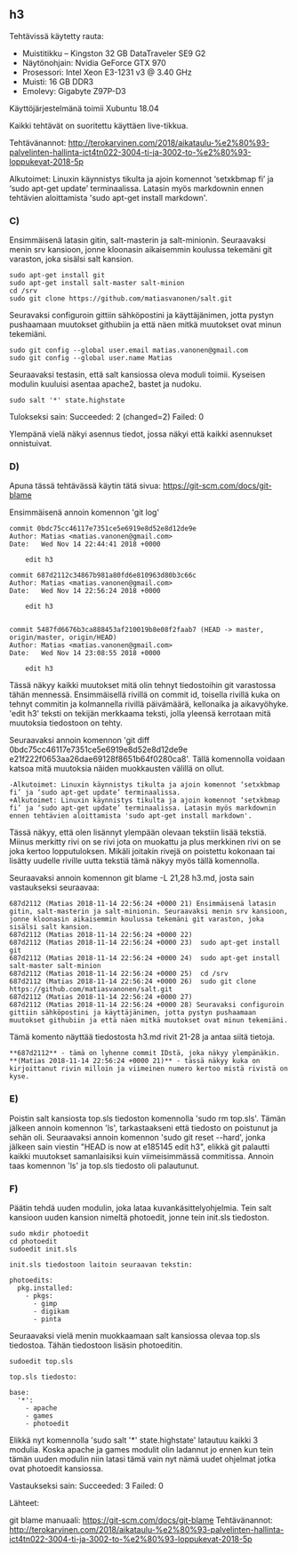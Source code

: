 ## h3

Tehtävissä käytetty rauta:

- Muistitikku – Kingston 32 GB DataTraveler SE9 G2
- Näytönohjain: Nvidia GeForce GTX 970
- Prosessori: Intel Xeon E3-1231 v3 @ 3.40 GHz
- Muisti: 16 GB DDR3
- Emolevy: Gigabyte Z97P-D3

Käyttöjärjestelmänä toimii Xubuntu 18.04

Kaikki tehtävät on suoritettu käyttäen live-tikkua.

Tehtävänannot: http://terokarvinen.com/2018/aikataulu-%e2%80%93-palvelinten-hallinta-ict4tn022-3004-ti-ja-3002-to-%e2%80%93-loppukevat-2018-5p

Alkutoimet: Linuxin käynnistys tikulta ja ajoin komennot ‘setxkbmap fi’ ja ‘sudo apt-get update’ terminaalissa. Latasin myös markdownin ennen tehtävien aloittamista 'sudo apt-get install markdown'.

### C)

Ensimmäisenä latasin gitin, salt-masterin ja salt-minionin. Seuraavaksi menin srv kansioon, jonne kloonasin aikaisemmin koulussa tekemäni git varaston, joka sisälsi salt kansion.

	sudo apt-get install git
	sudo apt-get install salt-master salt-minion
	cd /srv
	sudo git clone https://github.com/matiasvanonen/salt.git

Seuravaksi configuroin gittiin sähköpostini ja käyttäjänimen, jotta pystyn pushaamaan muutokset githubiin ja että näen mitkä muutokset ovat minun tekemiäni.

	sudo git config --global user.email matias.vanonen@gmail.com
	sudo git config --global user.name Matias
	
Seuraavaksi testasin, että salt kansiossa oleva moduli toimii. Kyseisen modulin kuuluisi asentaa apache2, bastet ja nudoku.

	sudo salt '*' state.highstate

Tulokseksi sain: Succeeded: 2 (changed=2)
                 Failed:    0

Ylempänä vielä näkyi asennus tiedot, jossa näkyi että kaikki asennukset onnistuivat.

### D)

Apuna tässä tehtävässä käytin tätä sivua: https://git-scm.com/docs/git-blame

Ensimmäisenä annoin komennon 'git log'

	commit 0bdc75cc46117e7351ce5e6919e8d52e8d12de9e
	Author: Matias <matias.vanonen@gmail.com>
	Date:   Wed Nov 14 22:44:41 2018 +0000

		edit h3

	commit 687d2112c34867b981a80fd6e810963d80b3c66c
	Author: Matias <matias.vanonen@gmail.com>
	Date:   Wed Nov 14 22:56:24 2018 +0000

		edit h3


	commit 5487fd6676b3ca888453af210019b8e08f2faab7 (HEAD -> master, origin/master, origin/HEAD)
	Author: Matias <matias.vanonen@gmail.com>
	Date:   Wed Nov 14 23:08:55 2018 +0000

		edit h3

Tässä näkyy kaikki muutokset mitä olin tehnyt tiedostoihin git varastossa tähän mennessä. Ensimmäisellä rivillä on commit id, toisella rivillä kuka on tehnyt commitin ja kolmannella rivillä päivämäärä, kellonaika ja aikavyöhyke. 'edit h3' teksti on tekijän merkkaama teksti, jolla yleensä kerrotaan mitä muutoksia tiedostoon on tehty.


Seuraavaksi annoin komennon 'git diff 0bdc75cc46117e7351ce5e6919e8d52e8d12de9e e21f222f0653aa26dae69128f8651b64f0280ca8'. Tällä komennolla voidaan katsoa mitä muutoksia näiden muokkausten välillä on ollut.

	-Alkutoimet: Linuxin käynnistys tikulta ja ajoin komennot ‘setxkbmap fi’ ja ‘sudo apt-get update’ terminaalissa.
	+Alkutoimet: Linuxin käynnistys tikulta ja ajoin komennot ‘setxkbmap fi’ ja ‘sudo apt-get update’ terminaalissa. Latasin myös markdownin ennen tehtävien aloittamista 'sudo apt-get install markdown'.

Tässä näkyy, että olen lisännyt ylempään olevaan tekstiin lisää tekstiä. Miinus merkitty rivi on se rivi jota on muokattu ja plus merkkinen rivi on se joka kertoo lopputuloksen. Mikäli joitakin rivejä on poistettu kokonaan tai lisätty uudelle riville uutta tekstiä tämä näkyy myös tällä komennolla.

Seuraavaksi annoin komennon git blame -L 21,28 h3.md, josta sain vastaukseksi seuraavaa:

	687d2112 (Matias 2018-11-14 22:56:24 +0000 21) Ensimmäisenä latasin gitin, salt-masterin ja salt-minionin. Seuraavaksi menin srv kansioon, jonne kloonasin aikaisemmin koulussa tekemäni git varaston, joka sisälsi salt kansion.
	687d2112 (Matias 2018-11-14 22:56:24 +0000 22) 
	687d2112 (Matias 2018-11-14 22:56:24 +0000 23)  sudo apt-get install git
	687d2112 (Matias 2018-11-14 22:56:24 +0000 24)  sudo apt-get install salt-master salt-minion
	687d2112 (Matias 2018-11-14 22:56:24 +0000 25)  cd /srv
	687d2112 (Matias 2018-11-14 22:56:24 +0000 26)  sudo git clone https://github.com/matiasvanonen/salt.git
	687d2112 (Matias 2018-11-14 22:56:24 +0000 27) 
	687d2112 (Matias 2018-11-14 22:56:24 +0000 28) Seuravaksi configuroin gittiin sähköpostini ja käyttäjänimen, jotta pystyn pushaamaan muutokset githubiin ja että näen mitkä muutokset ovat minun tekemiäni.

Tämä komento näyttää tiedostosta h3.md rivit 21-28 ja antaa siitä tietoja.

	**687d2112** - tämä on lyhenne commit IDstä, joka näkyy ylempänäkin.
	**(Matias 2018-11-14 22:56:24 +0000 21)** - tässä näkyy kuka on kirjoittanut rivin milloin ja viimeinen numero kertoo mistä rivistä on kyse.


### E)

Poistin salt kansiosta top.sls tiedoston komennolla 'sudo rm top.sls'. Tämän jälkeen annoin komennon 'ls', tarkastaakseni että tiedosto on poistunut ja sehän oli. Seuraavaksi annoin komennon 'sudo git reset --hard', jonka jälkeen sain viestin "HEAD is now at e185145 edit h3", elikkä git palautti kaikki muutokset samanlaisiksi kuin viimeisimmässä commitissa. Annoin taas komennon 'ls' ja top.sls tiedosto oli palautunut.

### F)

Päätin tehdä uuden modulin, joka lataa kuvankäsittelyohjelmia. Tein salt kansioon uuden kansion nimeltä photoedit, jonne tein init.sls tiedoston.

	sudo mkdir photoedit
	cd photoedit
	sudoedit init.sls

	init.sls tiedostoon laitoin seuraavan tekstin:

	photoedits:
	  pkg.installed:
	    - pkgs:
	      - gimp
	      - digikam
	      - pinta

Seuraavaksi vielä menin muokkaamaan salt kansiossa olevaa top.sls tiedostoa. Tähän tiedostoon lisäsin photoeditin.

	sudoedit top.sls

	top.sls tiedosto:

	base:
	  '*':
	    - apache
	    - games
	    - photoedit

Elikkä nyt komennolla 'sudo salt '*' state.highstate' latautuu kaikki 3 modulia. Koska apache ja games modulit olin ladannut jo ennen kun tein tämän uuden modulin niin latasi tämä vain nyt nämä uudet ohjelmat jotka ovat photoedit kansiossa.

Vastaukseksi sain: Succeeded: 3 Failed: 0


Lähteet:

git blame manuaali: https://git-scm.com/docs/git-blame
Tehtävänannot: http://terokarvinen.com/2018/aikataulu-%e2%80%93-palvelinten-hallinta-ict4tn022-3004-ti-ja-3002-to-%e2%80%93-loppukevat-2018-5p
